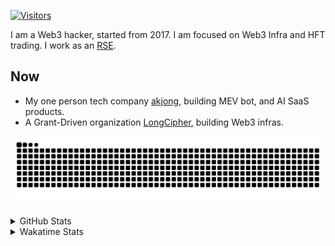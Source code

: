 <!-- markdownlint-disable MD041 MD010 MD033 -->
[![Visitors](https://api.visitorbadge.io/api/daily?path=Akagi201%2FAkagi201&label=Visitors%20Today&countColor=%2337d67a)](https://visitorbadge.io/status?path=Akagi201%2FAkagi201)

I am a Web3 hacker, started from 2017. I am focused on Web3 Infra and HFT trading.
I work as an [RSE](https://us-rse.org/about/what-is-an-rse/).

## Now

* My one person tech company [akjong](https://github.com/akjong), building MEV bot, and AI SaaS products.
* A Grant-Driven organization [LongCipher](https://github.com/longcipher), building Web3 infras.

[![github contribution grid snake animation](https://raw.githubusercontent.com/Akagi201/Akagi201/output/github-contribution-grid-snake.svg#gh-light-mode-only)](https://github.com/Akagi201)

<details>
<summary>GitHub Stats</summary>
  <a href="https://github.com/Akagi201"><img alt="Profile Detail" src="https://raw.githubusercontent.com/Akagi201/Akagi201/master/profile-summary-card-output/dracula/0-profile-details.svg" /></a>
  <a href="https://github.com/Akagi201"><img alt="Github Stats" src="https://raw.githubusercontent.com/Akagi201/Akagi201/master/profile-summary-card-output/dracula/3-stats.svg" /></a>
  <a href="https://github.com/Akagi201"><img alt="Lang By Commits" src="https://raw.githubusercontent.com/Akagi201/Akagi201/master/profile-summary-card-output/dracula/2-most-commit-language.svg" /></a>
</details>

<details>
<summary>Wakatime Stats</summary>
<br>

<!--START_SECTION:waka-->

```txt
From: 20 June 2025 - To: 27 June 2025

Total Time: 19 hrs 11 mins

Other              12 hrs 31 mins  ████████████████▒░░░░░░░░   65.28 %
Dart               1 hr 9 mins     █▒░░░░░░░░░░░░░░░░░░░░░░░   05.99 %
sh                 57 mins         █▒░░░░░░░░░░░░░░░░░░░░░░░   04.96 %
TOML               55 mins         █▒░░░░░░░░░░░░░░░░░░░░░░░   04.82 %
Rust               50 mins         █░░░░░░░░░░░░░░░░░░░░░░░░   04.41 %
Markdown           45 mins         █░░░░░░░░░░░░░░░░░░░░░░░░   03.96 %
HTML               35 mins         ▓░░░░░░░░░░░░░░░░░░░░░░░░   03.09 %
SSH Config         31 mins         ▓░░░░░░░░░░░░░░░░░░░░░░░░   02.75 %
Shell              11 mins         ▒░░░░░░░░░░░░░░░░░░░░░░░░   00.98 %
TypeScript         9 mins          ▒░░░░░░░░░░░░░░░░░░░░░░░░   00.86 %
```

<!--END_SECTION:waka-->

</details>

